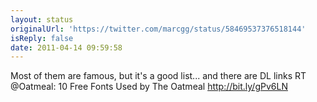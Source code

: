 ```yaml
---
layout: status
originalUrl: 'https://twitter.com/marcgg/status/58469537376518144'
isReply: false
date: 2011-04-14 09:59:58
---
```


Most of them are famous, but it's a good list... and there are DL links RT @Oatmeal: 10 Free Fonts Used by The Oatmeal http://bit.ly/gPv6LN
